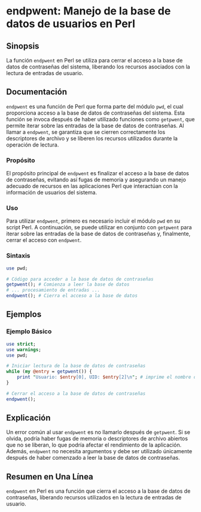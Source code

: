 <!--
Meta Description: # endpwent: Manejo de la base de datos de usuarios en Perl ## Sinopsis La función `endpwent` en Perl se utiliza para cerrar el acceso a la base de dat...
Meta Keywords: base, datos, endpwent, contraseñas, perl
-->

# endpwent: Manejo de la base de datos de usuarios en Perl

## Sinopsis
La función `endpwent` en Perl se utiliza para cerrar el acceso a la base de datos de contraseñas del sistema, liberando los recursos asociados con la lectura de entradas de usuario.

## Documentación
`endpwent` es una función de Perl que forma parte del módulo `pwd`, el cual proporciona acceso a la base de datos de contraseñas del sistema. Esta función se invoca después de haber utilizado funciones como `getpwent`, que permite iterar sobre las entradas de la base de datos de contraseñas. Al llamar a `endpwent`, se garantiza que se cierren correctamente los descriptores de archivo y se liberen los recursos utilizados durante la operación de lectura.

### Propósito
El propósito principal de `endpwent` es finalizar el acceso a la base de datos de contraseñas, evitando así fugas de memoria y asegurando un manejo adecuado de recursos en las aplicaciones Perl que interactúan con la información de usuarios del sistema.

### Uso
Para utilizar `endpwent`, primero es necesario incluir el módulo `pwd` en su script Perl. A continuación, se puede utilizar en conjunto con `getpwent` para iterar sobre las entradas de la base de datos de contraseñas y, finalmente, cerrar el acceso con `endpwent`.

### Sintaxis
```perl
use pwd;

# Código para acceder a la base de datos de contraseñas
getpwent(); # Comienza a leer la base de datos
# ... procesamiento de entradas ...
endpwent(); # Cierra el acceso a la base de datos
```

## Ejemplos
### Ejemplo Básico
```perl
use strict;
use warnings;
use pwd;

# Iniciar lectura de la base de datos de contraseñas
while (my @entry = getpwent()) {
    print "Usuario: $entry[0], UID: $entry[2]\n"; # imprime el nombre de usuario y UID
}

# Cerrar el acceso a la base de datos de contraseñas
endpwent();
```

## Explicación
Un error común al usar `endpwent` es no llamarlo después de `getpwent`. Si se olvida, podría haber fugas de memoria o descriptores de archivo abiertos que no se liberan, lo que podría afectar el rendimiento de la aplicación. Además, `endpwent` no necesita argumentos y debe ser utilizado únicamente después de haber comenzado a leer la base de datos de contraseñas.

## Resumen en Una Línea
`endpwent` en Perl es una función que cierra el acceso a la base de datos de contraseñas, liberando recursos utilizados en la lectura de entradas de usuario.